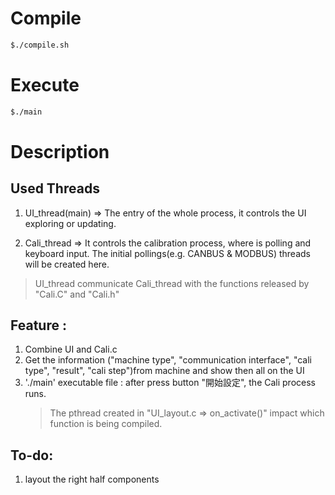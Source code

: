 # Compile
```bash
$./compile.sh
```

# Execute
```bash
$./main
```

# Description

## Used Threads 
1. UI_thread(main) => The entry of the whole process, it controls the UI exploring or updating. 

2. Cali_thread 	=> It controls the calibration process, where is polling and keyboard input. The initial pollings(e.g. CANBUS & MODBUS) threads will be created here.

> UI_thread communicate Cali_thread with the functions released by "Cali.C" and "Cali.h"

## Feature :
1. Combine UI and Cali.c
2. Get the information ("machine type", "communication interface", "cali type", "result", "cali step")from machine and show then all on the UI
3. './main' executable file : after press button "開始設定", the Cali process runs. 
	> The pthread created in "UI_layout.c => on_activate()" impact which function is being compiled.

## To-do:
1. layout the right half components



